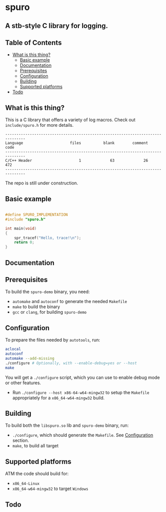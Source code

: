 # spuro

## A stb-style C library for logging.

## Table of Contents

+ [What is this thing?](#witt)
  + [Basic example](#basic_example)
  + [Documentation](#docs)
  + [Prerequisites](#prerequisites)
  + [Configuration](#config)
  + [Building](#building)
  + [Supported platforms](#support)
+ [Todo](#todo)

## What is this thing? <a name = "witt"></a>

  This is a C library that offers a variety of log macros.
  Check out `include/spuro.h` for more details.

  ```
  -------------------------------------------------------------------------------
  Language                     files          blank        comment           code
  -------------------------------------------------------------------------------
  C/C++ Header                     1             63             26            472
  -------------------------------------------------------------------------------
  ```

  The repo is still under construction.

## Basic example <a name = "basic_example"></a>

```c

#define SPURO_IMPLEMENTATION
#include "spuro.h"

int main(void)
{
    spr_tracef("Hello, trace!\n");
    return 0;
}
```

## Documentation <a name = "docs"></a>

## Prerequisites <a name = "prerequisites"></a>

  To build the `spuro-demo` binary, you need:
  * `automake` and `autoconf` to generate the needed `Makefile`
  * `make` to build the binary
  * `gcc` or `clang`, for building `spuro-demo`

## Configuration <a name = "config"></a>

  To prepare the files needed by `autotools`, run:

  ```sh
  aclocal
  autoconf
  automake --add-missing
  ./configure # Optionally, with --enable-debug=yes or --host
  make
  ```

  You will get a `./configure` script, which you can use to enable debug mode or other features.

  - Run `./configure --host x86-64-w64-mingw32` to setup the `Makefile` appropriately for a `x86_64-w64-mingw32` build.

## Building <a name = "building"></a>

  To build both the `libspuro.so` lib and `spuro-demo` binary, run:
  * `./configure`, which should generate the `Makefile`. See [Configuration](#config) section.
  * `make`, to build all target

## Supported platforms <a name = "support"></a>

  ATM the code should build for:
  - `x86_64-Linux`
  - `x86_64-w64-mingw32` to target `Windows`

## Todo <a name = "todo"></a>
